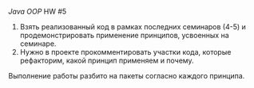 *Java OOP* HW #5

1. Взять реализованный код в рамках последних семинаров (4-5) и продемонстрировать применение принципов,
усвоенных на семинаре. 
2. Нужно в проекте прокомментировать участки кода, которые
рефакторим, какой принцип применяем и почему.

Выполнение работы разбито на пакеты согласно каждого принципа.
